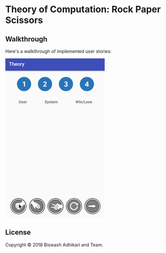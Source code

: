 # Theory of Computation: Rock Paper Scissors




## Walkthrough

Here's a walkthrough of implemented user stories:

<img src='./walkthrough.gif' title='Video Walkthrough' width='' alt='Video Walkthrough' />


## License

Copyright © 2018 Biswash Adhikari and Team.


